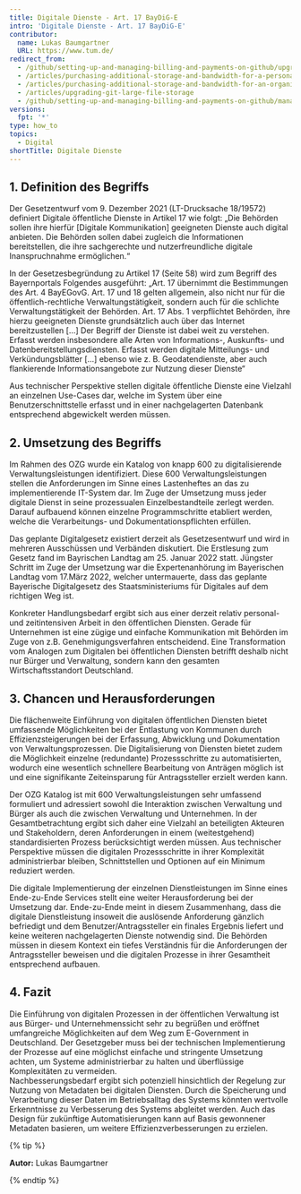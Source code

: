 ```yaml
---
title: Digitale Dienste - Art. 17 BayDiG-E
intro: 'Digitale Dienste - Art. 17 BayDiG-E'
contributor:
  name: Lukas Baumgartner
  URL: https://www.tum.de/
redirect_from:
  - /github/setting-up-and-managing-billing-and-payments-on-github/upgrading-git-large-file-storage
  - /articles/purchasing-additional-storage-and-bandwidth-for-a-personal-account/
  - /articles/purchasing-additional-storage-and-bandwidth-for-an-organization/
  - /articles/upgrading-git-large-file-storage
  - /github/setting-up-and-managing-billing-and-payments-on-github/managing-billing-for-git-large-file-storage/upgrading-git-large-file-storage
versions:
  fpt: '*'
type: how_to
topics:
  - Digital
shortTitle: Digitale Dienste
---
```

## 1. Definition des Begriffs

Der Gesetzentwurf vom 9. Dezember 2021 (LT-Drucksache 18/19572) definiert Digitale öffentliche Dienste in Artikel 17 wie folgt: „Die Behörden sollen ihre hierfür [Digitale Kommunikation] geeigneten Dienste auch digital anbieten. Die Behörden sollen dabei zugleich die Informationen bereitstellen, die ihre sachgerechte und nutzerfreundliche digitale Inanspruchnahme ermöglichen.“  

In der Gesetzesbegründung zu Artikel 17 (Seite 58) wird zum Begriff des Bayernportals Folgendes ausgeführt: 
„Art. 17 übernimmt die Bestimmungen des Art. 4 BayEGovG. Art. 17 und 18 gelten allgemein, also nicht nur für die öffentlich-rechtliche Verwaltungstätigkeit, sondern auch für die schlichte Verwaltungstätigkeit der Behörden. Art. 17 Abs. 1 verpflichtet Behörden, ihre hierzu geeigneten Dienste grundsätzlich auch über das Internet bereitzustellen […] Der Begriff der Dienste ist dabei weit zu verstehen. Erfasst werden insbesondere alle Arten von Informations-, Auskunfts- und Datenbereitstellungsdiensten. Erfasst werden digitale Mitteilungs- und Verkündungsblätter […] ebenso wie z. B. Geodatendienste, aber auch flankierende Informationsangebote zur Nutzung dieser Dienste“

Aus technischer Perspektive stellen digitale öffentliche Dienste eine Vielzahl an einzelnen Use-Cases dar, welche im System über eine Benutzerschnittstelle erfasst und in einer nachgelagerten Datenbank entsprechend abgewickelt werden müssen. 

## 2. Umsetzung des Begriffs

Im Rahmen des OZG wurde ein Katalog von knapp 600 zu digitalisierende Verwaltungsleistungen identifiziert. Diese 600 Verwaltungsleistungen stellen die Anforderungen im Sinne eines Lastenheftes an das zu implementierende IT-System dar. Im Zuge der Umsetzung muss jeder digitale Dienst in seine prozessualen Einzelbestandteile zerlegt werden. Darauf aufbauend können einzelne Programmschritte etabliert werden, welche die Verarbeitungs- und Dokumentationspflichten erfüllen.

Das geplante Digitalgesetz existiert derzeit als Gesetzesentwurf und wird in mehreren Ausschüssen und Verbänden diskutiert. Die Erstlesung zum Gesetz fand im Bayrischen Landtag am 25. Januar 2022 statt. Jüngster Schritt im Zuge der Umsetzung war die Expertenanhörung im Bayerischen Landtag vom 17.März 2022, welcher untermauerte, dass das geplante Bayerische Digitalgesetz des Staatsministeriums für Digitales auf dem richtigen Weg ist. 

Konkreter Handlungsbedarf ergibt sich aus einer derzeit relativ personal- und zeitintensiven Arbeit in den öffentlichen Diensten. Gerade für Unternehmen ist eine zügige und einfache Kommunikation mit Behörden im Zuge von z.B. Genehmigungsverfahren entscheidend. Eine Transformation vom Analogen zum Digitalen bei öffentlichen Diensten betrifft deshalb nicht nur Bürger und Verwaltung, sondern kann den gesamten Wirtschaftsstandort Deutschland.

## 3. Chancen und Herausforderungen

Die flächenweite Einführung von digitalen öffentlichen Diensten bietet umfassende Möglichkeiten bei der Entlastung von Kommunen durch Effizienzsteigerungen bei der Erfassung, Abwicklung und Dokumentation von Verwaltungsprozessen. Die Digitalisierung von Diensten bietet zudem die Möglichkeit einzelne (redundante) Prozessschritte zu automatisierten, wodurch eine wesentlich schnellere Bearbeitung von Anträgen möglich ist und eine signifikante Zeiteinsparung für Antragssteller erzielt werden kann.  

Der OZG Katalog ist mit 600 Verwaltungsleistungen sehr umfassend formuliert und adressiert sowohl die Interaktion zwischen Verwaltung und Bürger als auch die zwischen Verwaltung und Unternehmen. In der Gesamtbetrachtung ergibt sich daher eine Vielzahl an beteiligten Akteuren und Stakeholdern, deren Anforderungen in einem (weitestgehend) standardisierten Prozess berücksichtigt werden müssen. Aus technischer Perspektive müssen die digitalen Prozessschritte in ihrer Komplexität administrierbar bleiben, Schnittstellen und Optionen auf ein Minimum reduziert werden. 

Die digitale Implementierung der einzelnen Dienstleistungen im Sinne eines Ende-zu-Ende Services stellt eine weiter Herausforderung bei der Umsetzung dar. Ende-zu-Ende meint in diesem Zusammenhang, dass die digitale Dienstleistung insoweit die auslösende Anforderung gänzlich befriedigt und dem Benutzer/Antragssteller ein finales Ergebnis liefert und keine weiteren nachgelagerten Dienste notwendig sind. Die Behörden müssen in diesem Kontext ein tiefes Verständnis für die Anforderungen der Antragssteller beweisen und die digitalen Prozesse in ihrer Gesamtheit entsprechend aufbauen. 

## 4. Fazit
Die Einführung von digitalen Prozessen in der öffentlichen Verwaltung ist aus Bürger- und Unternehmenssicht sehr zu begrüßen und eröffnet umfangreiche Möglichkeiten auf dem Weg zum E-Government in Deutschland. Der Gesetzgeber muss bei der technischen Implementierung der Prozesse auf eine möglichst einfache und stringente Umsetzung achten, um Systeme administrierbar zu halten und überflüssige Komplexitäten zu vermeiden.   
Nachbesserungsbedarf ergibt sich potenziell hinsichtlich der Regelung zur Nutzung von Metadaten bei digitalen Diensten. Durch die Speicherung und Verarbeitung dieser Daten im Betriebsalltag des Systems könnten wertvolle Erkenntnisse zu Verbesserung des Systems abgleitet werden. Auch das Design für zukünftige Automatisierungen kann auf Basis gewonnener Metadaten basieren, um weitere Effizienzverbesserungen zu erzielen. 


{% tip %}

**Autor:** Lukas Baumgartner

{% endtip %}
